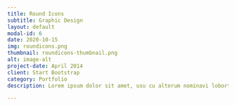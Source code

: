 ```yaml
---
title: Round Icons
subtitle: Graphic Design
layout: default
modal-id: 6
date: 2020-10-15
img: roundicons.png
thumbnail: roundicons-thumbnail.png
alt: image-alt
project-date: April 2014
client: Start Bootstrap
category: Portfolio
description: Lorem ipsum dolor sit amet, usu cu alterum nominavi lobortis. At duo novum diceret. Tantas apeirian vix et, usu sanctus postulant inciderint ut, populo diceret necessitatibus in vim. Cu eum dicam feugiat noluisse.

---
```

